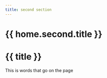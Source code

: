 ```yaml
---
title: second section
---
```


# {{ home.second.title }}

# {{ title }}

This is words that go on the page 

